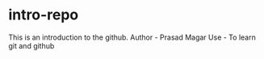 # intro-repo
This is an introduction to the github.
Author - Prasad Magar
Use - To learn git and github
